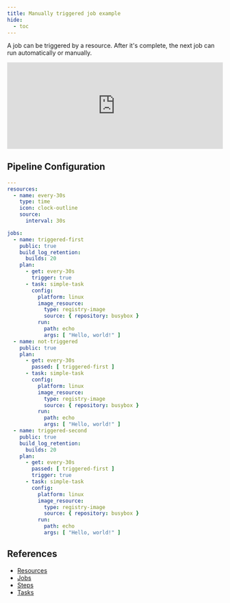 ```yaml
---
title: Manually triggered job example
hide:
  - toc
---
```


A job can be triggered by a resource. After it's complete, the next job can run automatically or manually.

<div>
  <div style="position:relative;padding-top:40%;">
    <iframe src="https://ci.concourse-ci.org/teams/examples/pipelines/manual-trigger" allowfullscreen
      style="position:absolute;top:0;left:0;width:100%;height:100%;border:0"></iframe>
  </div>
</div>

## Pipeline Configuration

```yaml linenums="1"
---
resources:
  - name: every-30s
    type: time
    icon: clock-outline
    source:
      interval: 30s

jobs:
  - name: triggered-first
    public: true
    build_log_retention:
      builds: 20
    plan:
      - get: every-30s
        trigger: true
      - task: simple-task
        config:
          platform: linux
          image_resource:
            type: registry-image
            source: { repository: busybox }
          run:
            path: echo
            args: [ "Hello, world!" ]
  - name: not-triggered
    public: true
    plan:
      - get: every-30s
        passed: [ triggered-first ]
      - task: simple-task
        config:
          platform: linux
          image_resource:
            type: registry-image
            source: { repository: busybox }
          run:
            path: echo
            args: [ "Hello, world!" ]
  - name: triggered-second
    public: true
    build_log_retention:
      builds: 20
    plan:
      - get: every-30s
        passed: [ triggered-first ]
        trigger: true
      - task: simple-task
        config:
          platform: linux
          image_resource:
            type: registry-image
            source: { repository: busybox }
          run:
            path: echo
            args: [ "Hello, world!" ]
```

## References

* [Resources](https://concourse-ci.org/resources.html)
* [Jobs](https://concourse-ci.org/jobs.html)
* [Steps](https://concourse-ci.org/steps.html)
* [Tasks](https://concourse-ci.org/tasks.html)